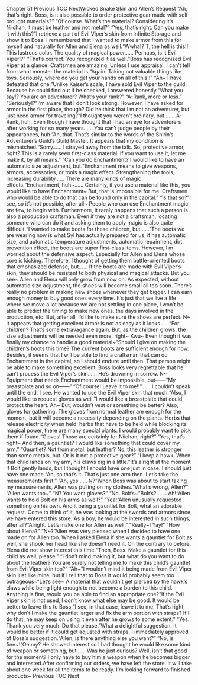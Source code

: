 Chapter 51 Previous TOC NextWicked Snake Skin and Allen’s Request “Ah, that’s right. Boss, is it also possible to order protective gear made with self-brought materials?” “Of course. What’s the material? Considering it’s Niichan, it must be leather and not metal?” “Yes, that’s right. Can you make it with this?”I retrieve a part of Evil Viper’s skin from Infinite Storage and show it to Boss. I remembered that I wanted to make armor from this for myself and naturally for Allen and Elena as well.“Wwha!? T, the hell is this!! This lustrous color. The quality of magical power…… Perhaps, is it Evil Viper!?” “That’s correct. You recognized it as well.”Boss has recognized Evil Viper at a glance. Craftsmen are amazing. Unless I use appraisal, I can’t tell from what monster the material is.“Again! Taking out valuable things like toys. Seriously, where do you get your hands on all of this!!” “Ah~ I have defeated that one.”Unlike Kaiser’s scale, I have sold Evil Viper to the guild. Because he could find out if he checked, I answered honestly.“What you say!? You are an adventurer? What’s your rank?” “A-Rank, more or less.” “Seriously!?”I’m aware that I don’t look strong. However, I have asked for armor in the first place, though? Did he think that I’m not an adventurer, but just need armor for traveling?“I thought you weren’t ordinary, but……. A-Rank, huh. Even though I have thought that I had an eye for adventurers after working for so many years…… You can’t judge people by their appearances, huh.”Ah, that. That’s similar to the words of the Shirin’s Adventurer’s Guild’s Guild Master. It appears that my condition is mismatched.“Sorry…… I strayed away from the talk. So, protective armor, right? This is a rarely seen first-class material. If you want to use it, let me make it, by all means.” “Can you do Enchantment? I would like to have an automatic size adjustment, but.”Enchantment means to give weapons, armors, accessories, or tools a magic effect. Strengthening the tools, increasing durability…… There are many kinds of magic effects.“Enchantment, huh~…… Certainly, if you use a material like this, you would like to have Enchantment~ But, that is impossible for me. Craftsmen who would be able to do that can be found only in the capital.” “Is that so?”I see, so it’s not possible, after all~ People who can use Enchantment magic are few, to begin with. Furthermore, it rarely happens that such a person is also a production craftsman. Even if they are not a craftsman, locating someone who can do it and asking them to apply magic is also quite difficult.“I wanted to make boots for these children, but……”The boots we are wearing now is what Syl has actually prepared for us, it has automatic size, and automatic temperature adjustments, automatic repairment, dirt prevention effect, the boots are super first-class items. However, I’m worried about the defensive aspect. Especially for Allen and Elena whose core is kicking. Therefore, I thought of getting them battle-oriented boots that emphasized defense, but…… If the boots are made with Evil Viper’s skin, they should be resistant to both physical and magical attacks. But you see~ Allen and Elena will only grow from now on. As expected, without automatic size adjustment, the shoes will become small all too soon. There’s really no problem in making new shoes whenever they get bigger. I can earn enough money to buy good ones every time. It’s just that we live a life where we move a lot because we are not settling in one place, I won’t be able to predict the timing to make new ones, the days involved in the production, etc. But, after all, I’d like to make sure the shoes are perfect. N~ It appears that getting excellent armor is not as easy as it looks……“For children? That’s some extravagance again. But, as the children grows, the size adjustments will be needed even more, right~ Kwu~ Even though it was finally my chance to handle a good material~”Should I give on making the children’s boots this time? The current boots are sufficient enough for now. Besides, it seems that I will be able to find a craftsman that can do Enchantment in the capital, so I should endure until then. That person might be able to make something excellent. Boss looks very regrettable that he can’t process the Evil Viper’s skin…… He’s drowning in sorrow. N~ Equipment that needs Enchantment would be impossible, but――“My breastplate and so on――” “Of course! Leave it to me!!”…… I couldn’t speak until the end. I see. He wanted to use the Evil Viper skin that much.“Also, I would like to request gloves as well.”I would like a breastplate that could protect the heart. Ah~ But, wouldn’t vest or something be better? Also, gloves for gathering. The gloves from normal leather are enough for the moment, but it will become a necessity depending on the plants. Herbs that release electricity when held, herbs that have to be held while blocking its magical power, there are many special plants. I would probably want to pick them if found.“Gloves! Those are certainly for Niichan, right?” “Yes, that’s right~ And then, a gauntlet? I would like something that could cover my arm.” “Gauntlet? Not from metal, but leather? No, this leather is stronger than some metals, but. Or is it not a protective gear?” “I keep a hawk. When that child lands on my arm, his claws dig in a little.”It’s alright at the moment if Bolt gently lands, but I thought I should have one just in case. I should just have one made.“Ah, so that’s it. That’s just one arm then. Let’s take the measurements first.” “Ah, yes…… N?”When Boss was about to start taking my measurements, Allen was pulling on my clothes.“What’s wrong, Allen?” “Allen wants too~” “N? You want gloves?” “No. Bolt’s~”Bolt’s? …… Ah!“Allen wants to hold Bolt on his arms as well?” “Yea!”Allen unusually requested something on his own. And it being a gauntlet for Bolt, what an adorable request. Come to think of it, he was looking at the swords and armors since we have entered this store. As a boy, he would be interested in such things, after all?“Alright. Let’s make one for Allen as well.” “Really~! Yay!” “How about Elena?” “N~?”Allen was very pleased when I decided to have one made on for Allen too. When I asked Elena if she wants a gauntlet for Bolt as well, she shook her head like she doesn’t need it. On the contrary to before, Elena did not show interest this time.“Then, Boss. Make a gauntlet for this child as well, please.” “I don’t mind making it, but what do you want to do about the leather? You are surely not telling me to make this child’s gauntlet from Evil Viper skin too?” “Ah~”I wouldn’t mind it being made from Evil Viper skin just like mine, but if I tell that to Boss it would probably seem too outrageous~“Let’s see~ A material that wouldn’t get pierced by the hawk’s claws while being light enough to not become a burden to this child. Anything is fine, would you be able to find an appropriate one?”If the Evil Viper skin is not used, I don’t know what else may be good. It would be better to leave this to Boss.“I see, in that case, leave it to me. That’s right, why don’t I make the gauntlet larger and fix the arm portion with straps? If I do that, he may keep on using it even after he grows to some extent.” “Yes. Thank you very much. Do that please.”What a delightful suggestion. It would be better if it could get adjusted with straps. I immediately approved of Boss’s suggestion.“Allen, is there anything else you want?” “No, is fine~!”Oh my? He showed interest so I had thought he would like some kind of weapon or something, but…… Was he just curious? Well, isn’t that good for the moment? I only have to buy him a weapon when he becomes bigger and interested.After confirming our orders, we have left the store. It will take about one week for all the items to be ready. I’m looking forward to finished products~ Previous TOC Next